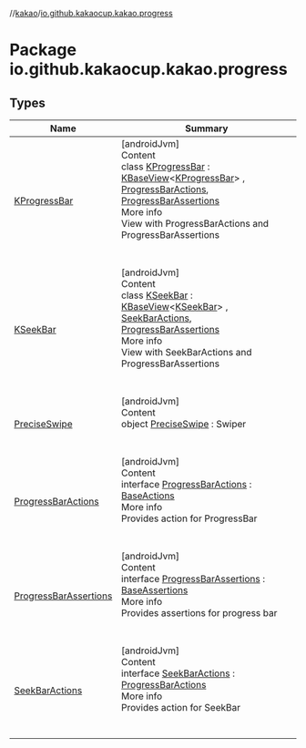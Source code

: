 //[kakao](../../index.md)/[io.github.kakaocup.kakao.progress](index.md)



# Package io.github.kakaocup.kakao.progress  


## Types  
  
|  Name |  Summary | 
|---|---|
| <a name="io.github.kakaocup.kakao.progress/KProgressBar///PointingToDeclaration/"></a>[KProgressBar](-k-progress-bar/index.md)| <a name="io.github.kakaocup.kakao.progress/KProgressBar///PointingToDeclaration/"></a>[androidJvm]  <br>Content  <br>class [KProgressBar](-k-progress-bar/index.md) : [KBaseView](../io.github.kakaocup.kakao.common.views/-k-base-view/index.md)<[KProgressBar](-k-progress-bar/index.md)> , [ProgressBarActions](-progress-bar-actions/index.md), [ProgressBarAssertions](-progress-bar-assertions/index.md)  <br>More info  <br>View with ProgressBarActions and ProgressBarAssertions  <br><br><br>|
| <a name="io.github.kakaocup.kakao.progress/KSeekBar///PointingToDeclaration/"></a>[KSeekBar](-k-seek-bar/index.md)| <a name="io.github.kakaocup.kakao.progress/KSeekBar///PointingToDeclaration/"></a>[androidJvm]  <br>Content  <br>class [KSeekBar](-k-seek-bar/index.md) : [KBaseView](../io.github.kakaocup.kakao.common.views/-k-base-view/index.md)<[KSeekBar](-k-seek-bar/index.md)> , [SeekBarActions](-seek-bar-actions/index.md), [ProgressBarAssertions](-progress-bar-assertions/index.md)  <br>More info  <br>View with SeekBarActions and ProgressBarAssertions  <br><br><br>|
| <a name="io.github.kakaocup.kakao.progress/PreciseSwipe///PointingToDeclaration/"></a>[PreciseSwipe](-precise-swipe/index.md)| <a name="io.github.kakaocup.kakao.progress/PreciseSwipe///PointingToDeclaration/"></a>[androidJvm]  <br>Content  <br>object [PreciseSwipe](-precise-swipe/index.md) : Swiper  <br><br><br>|
| <a name="io.github.kakaocup.kakao.progress/ProgressBarActions///PointingToDeclaration/"></a>[ProgressBarActions](-progress-bar-actions/index.md)| <a name="io.github.kakaocup.kakao.progress/ProgressBarActions///PointingToDeclaration/"></a>[androidJvm]  <br>Content  <br>interface [ProgressBarActions](-progress-bar-actions/index.md) : [BaseActions](../io.github.kakaocup.kakao.common.actions/-base-actions/index.md)  <br>More info  <br>Provides action for ProgressBar  <br><br><br>|
| <a name="io.github.kakaocup.kakao.progress/ProgressBarAssertions///PointingToDeclaration/"></a>[ProgressBarAssertions](-progress-bar-assertions/index.md)| <a name="io.github.kakaocup.kakao.progress/ProgressBarAssertions///PointingToDeclaration/"></a>[androidJvm]  <br>Content  <br>interface [ProgressBarAssertions](-progress-bar-assertions/index.md) : [BaseAssertions](../io.github.kakaocup.kakao.common.assertions/-base-assertions/index.md)  <br>More info  <br>Provides assertions for progress bar  <br><br><br>|
| <a name="io.github.kakaocup.kakao.progress/SeekBarActions///PointingToDeclaration/"></a>[SeekBarActions](-seek-bar-actions/index.md)| <a name="io.github.kakaocup.kakao.progress/SeekBarActions///PointingToDeclaration/"></a>[androidJvm]  <br>Content  <br>interface [SeekBarActions](-seek-bar-actions/index.md) : [ProgressBarActions](-progress-bar-actions/index.md)  <br>More info  <br>Provides action for SeekBar  <br><br><br>|

